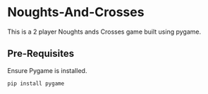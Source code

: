 # Noughts-And-Crosses

This is a 2 player Noughts ands Crosses game built using pygame.

## Pre-Requisites

Ensure Pygame is installed.

```bash
pip install pygame
```
